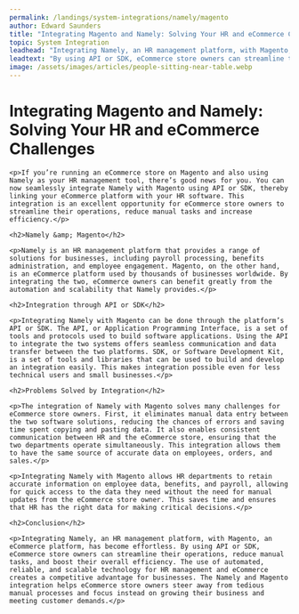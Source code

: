 ```yaml
---
permalink: /landings/system-integrations/namely/magento
author: Edward Saunders
title: "Integrating Magento and Namely: Solving Your HR and eCommerce Challenges"
topic: System Integration
leadhead: "Integrating Namely, an HR management platform, with Magento, an eCommerce platform, has become effortless"
leadtext: "By using API or SDK, eCommerce store owners can streamline their operations, reduce manual tasks, and boost their overall efficiency. The use of automated, reliable, and scalable technology for HR management and eCommerce creates a competitive advantage for businesses. The Namely and Magento integration helps eCommerce store owners steer away from tedious manual processes and focus instead on growing their business and meeting customer demands."
image: /assets/images/articles/people-sitting-near-table.webp
---
```

<div class="arttext">	<h1>Integrating Magento and Namely: Solving Your HR and eCommerce Challenges</h1>

	<p>If you’re running an eCommerce store on Magento and also using Namely as your HR management tool, there’s good news for you. You can now seamlessly integrate Namely with Magento using API or SDK, thereby linking your eCommerce platform with your HR software. This integration is an excellent opportunity for eCommerce store owners to streamline their operations, reduce manual tasks and increase efficiency.</p>

	<h2>Namely &amp; Magento</h2>

	<p>Namely is an HR management platform that provides a range of solutions for businesses, including payroll processing, benefits administration, and employee engagement. Magento, on the other hand, is an eCommerce platform used by thousands of businesses worldwide. By integrating the two, eCommerce owners can benefit greatly from the automation and scalability that Namely provides.</p>

	<h2>Integration through API or SDK</h2>

	<p>Integrating Namely with Magento can be done through the platform’s API or SDK. The API, or Application Programming Interface, is a set of tools and protocols used to build software applications. Using the API to integrate the two systems offers seamless communication and data transfer between the two platforms. SDK, or Software Development Kit, is a set of tools and libraries that can be used to build and develop an integration easily. This makes integration possible even for less technical users and small businesses.</p>

	<h2>Problems Solved by Integration</h2>

	<p>The integration of Namely with Magento solves many challenges for eCommerce store owners. First, it eliminates manual data entry between the two software solutions, reducing the chances of errors and saving time spent copying and pasting data. It also enables consistent communication between HR and the eCommerce store, ensuring that the two departments operate simultaneously. This integration allows them to have the same source of accurate data on employees, orders, and sales.</p>

	<p>Integrating Namely with Magento allows HR departments to retain accurate information on employee data, benefits, and payroll, allowing for quick access to the data they need without the need for manual updates from the eCommerce store owner. This saves time and ensures that HR has the right data for making critical decisions.</p>

	<h2>Conclusion</h2>

	<p>Integrating Namely, an HR management platform, with Magento, an eCommerce platform, has become effortless. By using API or SDK, eCommerce store owners can streamline their operations, reduce manual tasks, and boost their overall efficiency. The use of automated, reliable, and scalable technology for HR management and eCommerce creates a competitive advantage for businesses. The Namely and Magento integration helps eCommerce store owners steer away from tedious manual processes and focus instead on growing their business and meeting customer demands.</p>

</div>